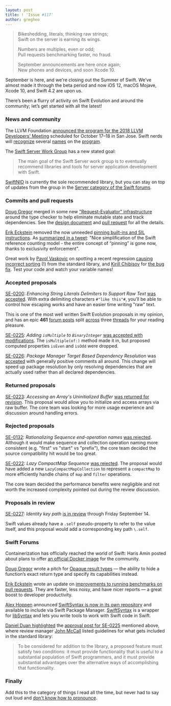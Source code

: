 ```yaml
---
layout: post
title: ! 'Issue #117'
author: gregheo
---
```


> Bikeshedding, literals, thinking raw strings;<br>
> Swift on the server is earning its wings.<br>
>
> Numbers are multiples, even or odd;<br>
> Pull requests benchmarking faster, no fraud.<br>
>
> September announcements are here once again;<br>
> New phones and devices, and soon Xcode 10.

September is here, and we're closing out the Summer of Swift. We’ve almost made it through the beta period and now iOS 12, macOS Mojave, Xcode 10, and Swift 4.2 are upon us.

There’s been a flurry of activity on Swift Evolution and around the community; let’s get started with all the latest!


<!--excerpt-->


### News and community

The LLVM Foundation [announced the program for the 2018 LLVM Developers' Meeting](http://blog.llvm.org/2018/08/announcing-program-for-2018-llvm.html) scheduled for October 17–18 in San Jose. Swift nerds will [recognize](https://llvm.org/devmtg/2018-10/talk-abstracts.html#talk15) several [names](https://llvm.org/devmtg/2018-10/talk-abstracts.html#talk13) on the [program](https://llvm.org/devmtg/2018-10/talk-abstracts.html#talk12).

The [Swift Server Work Group](https://swift.org/server/) has a new stated goal:

> The main goal of the Swift Server work group is to eventually recommend libraries and tools for server application development with Swift.

[SwiftNIO](https://github.com/apple/swift-nio) is currently the sole recommended library, but you can stay on top of updates from the group in the [Server category of the Swift forums](https://forums.swift.org/c/development/server).


### Commits and pull requests

[Doug Gregor](https://github.com/DougGregor) merged in some new ["Request-Evaluator" infrastructure](https://twitter.com/dgregor79/status/1032774695039324160) around the type checker to help eliminate mutable state and track dependencies. See the [design document](https://github.com/apple/swift/blob/master/docs/RequestEvaluator.md) and [pull request](https://github.com/apple/swift/pull/18923) for all the details.

[Erik Eckstein](https://github.com/eeckstein) removed the now unneeded [pinning built-ins and SIL instructions](https://github.com/apple/swift/pull/18922). As [summarized in a tweet](https://twitter.com/slava_pestov/status/1032871154032111616): "Nice simplification of the Swift reference counting model - the entire concept of “pinning” is gone now, thanks to exclusivity enforcement".

Great work by [Pavol Vaskovic](https://bugs.swift.org/secure/ViewProfile.jspa?name=palimondo) on spotting a recent regression [causing incorrect sorting](https://bugs.swift.org/browse/SR-8682) (!) from the standard library, and [Kirill Chibisov](https://github.com/overlazy) for [the bug fix](https://github.com/apple/swift/pull/19107). Test your code and watch your variable names!


### Accepted proposals

[SE-0200](https://github.com/apple/swift-evolution/blob/master/proposals/0200-raw-string-escaping.md): _Enhancing String Literals Delimiters to Support Raw Text_ [was accepted](https://forums.swift.org/t/accepted-se-0200-enhancing-string-literals-delimiters-to-support-raw-text/15822/1). With extra delimiting characters `#"like this"#`, you’ll be able to control how escaping works and have an easier time writing "raw" text.

This is one of the most well written Swift Evolution proposals in my opinion, and has an epic **461** [forum posts](https://forums.swift.org/t/pure-bikeshedding-raw-strings-why-yes-again/13866) split [across](https://forums.swift.org/t/se-0200-raw-mode-string-literals/11048) three [threads](https://forums.swift.org/t/se-0200-enhancing-string-literals-delimiters-to-support-raw-text/15420) for your reading pleasure.

[SE-0225](https://github.com/apple/swift-evolution/blob/master/proposals/0225-binaryinteger-iseven-isodd-ismultiple.md): _Adding `isMultiple` to `BinaryInteger`_ [was accepted with modifications](https://forums.swift.org/t/accepted-with-modifications-se-0225-adding-ismultiple-to-binaryinteger/15689). The `isMultiple(of:)` method made it in, but proposed computed properties `isEven` and `isOdd` were dropped.

[SE-0226](https://github.com/apple/swift-evolution/blob/master/proposals/0226-package-manager-target-based-dep-resolution.md): _Package Manager Target Based Dependency Resolution_
was [accepted](https://forums.swift.org/t/se-0226-package-manager-target-based-dependency-resolution/15404/16) with generally positive comments all around. This change will speed up package resolution by only resolving dependencies that are actually used rather than all declared dependencies.


### Returned proposals

[SE-0223](https://github.com/apple/swift-evolution/blob/master/proposals/0223-array-uninitialized-initializer.md): _Accessing an Array's Uninitialized Buffer_ [was returned for revision](https://forums.swift.org/t/se-0223-accessing-an-arrays-uninitialized-buffer/15194/40). This proposal would allow you to initialize and access arrays via raw buffer. The core team was looking for more usage experience and discussion around handling errors.


### Rejected proposals

[SE-0132](https://github.com/apple/swift-evolution/blob/master/proposals/0132-sequence-end-ops.md): _Rationalizing Sequence end-operation names_ [was rejected](https://github.com/apple/swift-evolution/pull/898). Although it would make sequence and collection operation naming more consistent (e.g. "first" vs "start" vs "prefix"), the core team decided the source compatibility hit would be too great.

[SE-0222](https://github.com/apple/swift-evolution/blob/master/proposals/0222-lazy-compactmap-sequence.md): _Lazy CompactMap Sequence_ [was rejected](https://forums.swift.org/t/se-0222-lazy-compactmap-sequence/14850/16). The proposal would have added a new `LazyCompactMapCollection` to represent a `compactMap` to more efficiently handle chains of `map` and `filter` operations.

The core team decided the performance benefits were negligible and not worth the increased complexity pointed out during the review discussion.


### Proposals in review

[SE-0227](https://github.com/apple/swift-evolution/blob/master/proposals/0227-identity-keypath.md): _Identity key path_ [is in review](https://forums.swift.org/t/se-0227-identity-key-path/15830) through Friday September 14.

Swift values already have a `.self` pseudo-property to refer to the value itself, and this proposal would add a corresponding key path `\.self`.


### Swift Forums

Containerization has officially reached the world of Swift: Haris Amin posted about plans to offer [an official Docker image](https://forums.swift.org/t/kickstarting-new-official-docker-support-for-swift/15487) for the community.

[Doug Gregor](https://forums.swift.org/u/Douglas_Gregor) wrote a pitch for [Opaque result types](https://forums.swift.org/t/opaque-result-types/15645) — the ability to hide a function’s exact return type and specify its capabilities instead.

[Erik Eckstein](https://forums.swift.org/u/Erik_Eckstein) wrote an update on [improvements to running benchmarks on pull requests](https://forums.swift.org/t/improved-benchmarking-for-pull-requests/15461). They are faster, less noisy, and have nicer reports — a great boost to developer productivity.

[Alex Hoppen](https://forums.swift.org/u/ahoppen) announced [SwiftSyntax is now in its own repository](https://forums.swift.org/t/swiftsyntax-is-now-a-swiftpm-project/15691) and available to include via Swift Package Manager. [SwiftSyntax](https://github.com/apple/swift-syntax) is a wrapper for [libSyntax](https://github.com/apple/swift/tree/master/lib/Syntax) and lets you write tools to work with Swift code in Swift.

[Daniel Duan highlighted](https://twitter.com/daniel_duan/status/1035331454467796993) the [approval post for SE-0225](https://forums.swift.org/t/accepted-with-modifications-se-0225-adding-ismultiple-to-binaryinteger/15689) mentioned above, where review manager [John McCall](https://forums.swift.org/u/John_McCall) listed guidelines for what gets included in the standard library:

> To be considered for addition to the library, a proposed feature must satisfy two conditions: it must provide functionality that is useful to a substantial population of Swift programmers, and it must provide substantial advantages over the alternative ways of accomplishing that functionality.


### Finally

Add this to the category of things I read all the time, but never had to say out loud and [don't know how to pronounce](https://twitter.com/jckarter/status/1035568097535508480).

